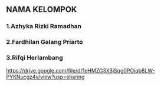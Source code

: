 ## NAMA KELOMPOK
### 1.Azhyka Rizki Ramadhan    
### 2.Fardhilan Galang Priarto   
### 3.Rifqi Herlambang

https://drive.google.com/file/d/1eHMZG3X3jSqg0POiqb8LW-PYKNucgz4v/view?usp=sharing
